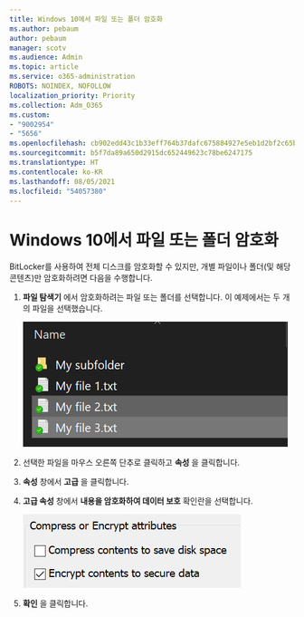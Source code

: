 ```yaml
---
title: Windows 10에서 파일 또는 폴더 암호화
ms.author: pebaum
author: pebaum
manager: scotv
ms.audience: Admin
ms.topic: article
ms.service: o365-administration
ROBOTS: NOINDEX, NOFOLLOW
localization_priority: Priority
ms.collection: Adm_O365
ms.custom:
- "9002954"
- "5656"
ms.openlocfilehash: cb902edd43c1b33eff764b37dafc675884927e5eb1d2bf2c65bb2e826a822583
ms.sourcegitcommit: b5f7da89a650d2915dc652449623c78be6247175
ms.translationtype: HT
ms.contentlocale: ko-KR
ms.lasthandoff: 08/05/2021
ms.locfileid: "54057380"
---
```

# <a name="encrypt-files-or-folder-in-windows-10"></a>Windows 10에서 파일 또는 폴더 암호화

BitLocker를 사용하여 전체 디스크를 암호화할 수 있지만, 개별 파일이나 폴더(및 해당 콘텐츠)만 암호화하려면 다음을 수행합니다.

1. **파일 탐색기** 에서 암호화하려는 파일 또는 폴더를 선택합니다. 이 예제에서는 두 개의 파일을 선택했습니다.

    ![암호화할 파일 또는 폴더를 선택합니다.](media/select-for-encrypting.png)

2. 선택한 파일을 마우스 오른쪽 단추로 클릭하고 **속성** 을 클릭합니다.

3. **속성** 창에서 **고급** 을 클릭합니다.

4. **고급 속성** 창에서 **내용을 암호화하여 데이터 보호** 확인란을 선택합니다.

    ![내용 암호화](media/encrypt-contents.png)

5. **확인** 을 클릭합니다.
